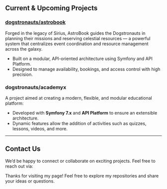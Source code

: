 ## Current & Upcoming Projects

### [dogstronauts/astrobook](https://github.com/dogstronauts/astrobook)

Forged in the legacy of Sirius, AstroBook guides the Dogstronauts in planning their missions and reserving celestial resources — a powerful system that centralizes event coordination and resource management across the galaxy.
* Built on a modular, API-oriented architecture using Symfony and API Platform.
* Designed to manage availability, bookings, and access control with high precision.

### dogstronauts/academyx
A project aimed at creating a modern, flexible, and modular educational platform:
* Developed with **Symfony 7.x** and **API Platform** to ensure an extensible architecture.
* Dynamic features allow the addition of activities such as quizzes, lessons, videos, and more.

---

## Contact Us

We’d be happy to connect or collaborate on exciting projects. Feel free to reach out via:

Thanks for visiting my page! Feel free to explore my repositories and share your ideas or questions.